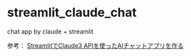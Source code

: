 # streamlit_claude_chat
chat app by claude + streamlit

参考：
[StreamlitでClaude3 APIを使ったAIチャットアプリを作る](https://zenn.dev/festiva1300/articles/2610b3c994795f)
